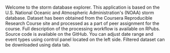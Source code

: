 Welcome to the storm database explorer.
This application is based on the U.S. National Oceanic and Atmospheric Administration's (NOAA) storm database.
Dataset has been obtained from the Coursera Reproducible Research Course site and processed as a part of peer assignment for the course. Full description of the processing workflow is available on RPubs.
Source code is available on the GitHub.
You can adjust date range and event types using control panel located on the left side. Filtered dataset can be downloaded using data tab.
